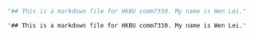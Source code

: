 

```python
"## This is a markdown file for HKBU comm7330. My name is Wen Lei."
```




    '## This is a markdown file for HKBU comm7330. My name is Wen Lei.'


